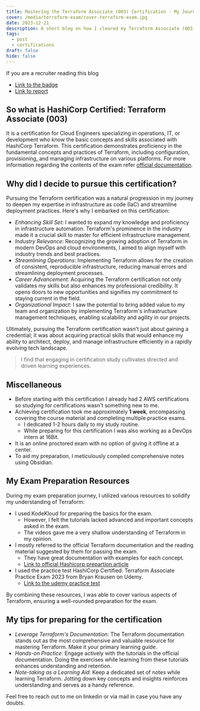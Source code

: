 ```yaml
---
title: Mastering the Terraform Associate (003) Certification - My Journey to Success
cover: /media/terraform-exam/cover-terraform-exam.jpg
date: 2023-12-21
description: A short blog on how I cleared my Terraform Associate (003) certification exam. Resources I used and some tips from my side.
tags:
  - post
  - certifications
draft: false
hide: false
---
```


If you are a recruiter reading this blog

- <a href="https://www.credly.com/badges/c8992fb5-91e7-45e8-950f-82b0d39be6ee/public_url" target="_blank">Link to the badge</a>
- <a href="https://drive.google.com/file/d/1R2F11MXUHWEwUPABLQNFQ4AJlA4WMGsN/view" target="_blank">Link to report</a>

## So what is HashiCorp Certified: Terraform Associate (003)

It is a certification for Cloud Engineers specializing in operations, IT, or development who know the basic concepts and skills associated with HashiCorp Terraform. This certification demonstrates proficiency in the fundamental concepts and practices of Terraform, including configuration, provisioning, and managing infrastructure on various platforms. For more information regarding the contents of the exam refer <a href="https://www.hashicorp.com/certification/terraform-associate" target="_blank">official documentation</a>.

## Why did I decide to pursue this certification?

Pursuing the Terraform certification was a natural progression in my journey to deepen my expertise in infrastructure as code (IaC) and streamline deployment practices. Here's why I embarked on this certification:

- _Enhancing Skill Set_: I wanted to expand my knowledge and proficiency in infrastructure automation. Terraform's prominence in the industry made it a crucial skill to master for efficient infrastructure management.
- _Industry Relevance_: Recognizing the growing adoption of Terraform in modern DevOps and cloud environments, I aimed to align myself with industry trends and best practices.
- _Streamlining Operations_: Implementing Terraform allows for the creation of consistent, reproducible infrastructure, reducing manual errors and streamlining deployment processes.
- _Career Advancement_: Acquiring the Terraform certification not only validates my skills but also enhances my professional credibility. It opens doors to new opportunities and signifies my commitment to staying current in the field.
- _Organizational Impact_: I saw the potential to bring added value to my team and organization by implementing Terraform's infrastructure management techniques, enabling scalability and agility in our projects.

Ultimately, pursuing the Terraform certification wasn't just about gaining a credential; it was about acquiring practical skills that would enhance my ability to architect, deploy, and manage infrastructure efficiently in a rapidly evolving tech landscape.

> I find that engaging in certification study cultivates directed and driven learning experiences.

## Miscellaneous

- Before starting with this certification I already had 2 AWS certifications so studying for certifications wasn't something new to me.
- Achieving certification took me approximately **1 week**, encompassing covering the course material and completing multiple practice exams.
  - I dedicated 1-2 hours daily to my study routine.
  - While preparing for this certification I was also working as a DevOps intern at 16Bit.
- It is an online proctored exam with no option of giving it offline at a center.
- To aid my preparation, I meticulously compiled comprehensive notes using Obsidian.

## My Exam Preparation Resources

During my exam preparation journey, I utilized various resources to solidify my understanding of Terraform:

- I used KodeKloud for preparing the basics for the exam.
  - However, I felt the tutorials lacked advanced and important concepts asked in the exam.
  - The videos gave me a very shallow understanding of Terraform in my opinion.
- I mostly referred to the official Terraform documentation and the reading material suggested by them for passing the exam.
  - They have great documentation with examples for each concept.
  - <a href="https://developer.hashicorp.com/terraform/tutorials/certification-003" target="_blank"> Link to official Hashicorp prepartion article </a>
- I used the practice test HashiCorp Certified: Terraform Associate Practice Exam 2023 from Bryan Krausen on Udemy.
  - <a href="https://www.udemy.com/course/terraform-associate-practice-exam/#instructor-1" target="_blank"> Link to the udemy practice test</a>

By combining these resources, I was able to cover various aspects of Terraform, ensuring a well-rounded preparation for the exam.

## My tips for preparing for the certification

- _Leverage Terraform's Documentation_: The Terraform documentation stands out as the most comprehensive and valuable resource for mastering Terraform. Make it your primary learning guide.
- _Hands-on Practice_: Engage actively with the tutorials in the official documentation. Doing the exercises while learning from these tutorials enhances understanding and retention.
- _Note-taking as a Learning Aid_: Keep a dedicated set of notes while learning Terraform. Jotting down key concepts and insights reinforces understanding and serves as a handy reference.

Feel free to reach out to me on linkedin or via mail in case you have any doubts.
